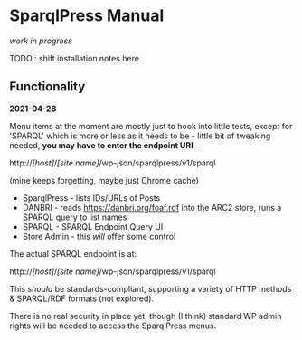 # SparqlPress Manual

*work in progress*

TODO : shift installation notes here

## Functionality

**2021-04-28**

Menu items at the moment are mostly just to hook into little tests, except for  'SPARQL' which is more or less as it needs to be - little bit of tweaking needed,
**you may have to enter the endpoint URI** -

http://*[host]*/*[site name]*/wp-json/sparqlpress/v1/sparql

(mine keeps forgetting, maybe just Chrome cache)



* SparqlPress - lists IDs/URLs of Posts
* DANBRI - reads https://danbri.org/foaf.rdf into the ARC2 store, runs a SPARQL query to list names
* SPARQL - SPARQL Endpoint Query UI
* Store Admin - this *will* offer some control

The actual SPARQL endpoint is at: 

http://*[host]*/*[site name]*/wp-json/sparqlpress/v1/sparql

This *should* be standards-compliant, supporting a variety of HTTP methods & SPARQL/RDF formats (not explored).

There is no real security in place yet, though (I think) standard WP admin rights will be needed to access the SparqlPress menus.


